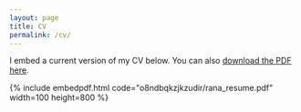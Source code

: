```yaml
---
layout: page
title: CV
permalink: /cv/
---
```


I embed a current version of my CV below. You can also [download the PDF here](https://www.dropbox.com/s/o8ndbqkzjkzudir/rana_resume.pdf?dl=0).

{% include embedpdf.html code="o8ndbqkzjkzudir/rana_resume.pdf" width=100 height=800 %}


